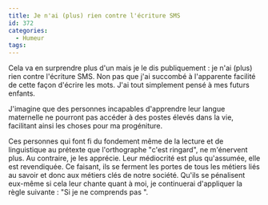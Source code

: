 ```yaml
---
title: Je n'ai (plus) rien contre l'écriture SMS
id: 372
categories:
  - Humeur
tags:
---
```


Cela va en surprendre plus d'un mais je le dis publiquement&nbsp;: je n'ai (plus) rien contre l'écriture SMS. Non pas que j'ai succombé à l'apparente facilité de cette façon d'écrire les mots. J'ai tout simplement pensé à mes futurs enfants.

J'imagine que des personnes incapables d'apprendre leur langue maternelle ne pourront pas accéder à des postes élevés dans la vie, facilitant ainsi les choses pour ma progéniture.

Ces personnes qui font fi du fondement même de la lecture et de linguistique au prétexte que l'orthographe "c'est ringard", ne m'énervent plus. Au contraire, je les apprécie. Leur médiocrité est plus qu'assumée, elle est revendiquée. Ce faisant, ils se ferment les portes de tous les métiers liés au savoir et donc aux métiers clés de notre société. Qu'ils se pénalisent eux-même si cela leur chante quant à moi, je continuerai d'appliquer la règle suivante&nbsp;: "Si je ne comprends pas ".
